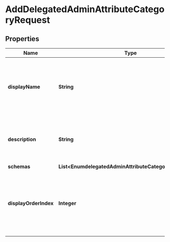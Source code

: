 

# AddDelegatedAdminAttributeCategoryRequest


## Properties

| Name | Type | Description | Notes |
|------------ | ------------- | ------------- | -------------|
|**displayName** | **String** | A human readable display name for this Delegated Admin Attribute Category. |  |
|**description** | **String** | A description for this Delegated Admin Attribute Category |  [optional] |
|**schemas** | **List&lt;EnumdelegatedAdminAttributeCategorySchemaUrn&gt;** |  |  [optional] |
|**displayOrderIndex** | **Integer** | Delegated Admin Attribute Categories are ordered for display based on this index from least to greatest. |  |



